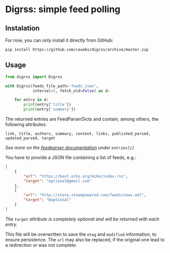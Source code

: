 Digrss: simple feed polling
===========================

Instalation
-----------

For now, you can only install it directly from GitHub:
```
pip install https://github.com/cauebs/digrss/archive/master.zip
```

Usage
-----

```python
from digrss import Digrss

with Digrss(feeds_file_path='feeds.json', 
            interval=5, fetch_old=False) as d:

    for entry in d:
        print(entry['title'])
        print(entry['summary'])
```

The returned entries are FeedParserDicts and contain, among others, the following attributes:

```link, title, authors, summary, content, links, published_parsed, updated_parsed, target```

_See more on the [feedparser documentation](http://pythonhosted.org/feedparser/) under `entries[i]`_

You have to provide a JSON file containing a list of feeds, e.g.:
```json
[
    {
        "url": "https://bost.ocks.org/mike/index.rss",
        "target": "optional@gmail.com"
    },
    {
        "url": "http://store.steampowered.com/feeds/news.xml",
        "target": "@optional"
    }
]
```

_The `target` attribute is completely optional and will be returned with each entry._

This file will be overwritten to save the `etag` and `modified` information, to ensure persistence. The `url` may also be replaced, if the original one lead to a redirection or was not complete.